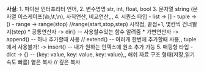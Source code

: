 **사실**: 1. 파이썬 인터프리터 언어,
          2. 변수명명 str, int, float, bool
          3. 문자열 string (문자열 이스케이프(\b,\t,\n), 사칙연산, 비교연산,,,
          4. 시퀀스 타입
                    - list -> []
                    - tuple -> ()
                    - range -> range(stop) //range(start,stop,step) 시작점, 끝점+1, 몇칸씩 건너뛸지(step)
                              * 공통연산자 
                                        -> dir() -- 사용할수있는 함수 알려줌
                              * 가변연산자 
                                        -> append() -- 하나 추가할때 사용 // extend() -- 여러개 한번에 추가할때 사용,, tuple에서 사용불가!
                                        -> insert() -- 내가 원하는 인덱스에 원소 추가 가능
          5. 매핑형 타입 
                    - dict -> {}  -- {key: value, key: value, key: value},, 해쉬 자료 구조 형태(저장,읽기 속도 빠름)
          옅은 복사 // 깊은 복사
          
      
